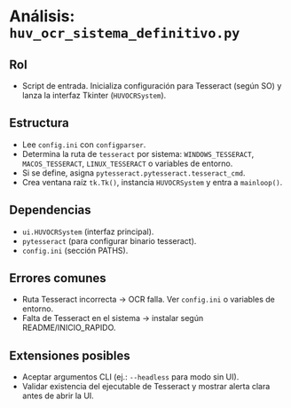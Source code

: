 # Análisis: `huv_ocr_sistema_definitivo.py`

## Rol
- Script de entrada. Inicializa configuración para Tesseract (según SO) y lanza la interfaz Tkinter (`HUVOCRSystem`).

## Estructura
- Lee `config.ini` con `configparser`.
- Determina la ruta de `tesseract` por sistema: `WINDOWS_TESSERACT`, `MACOS_TESSERACT`, `LINUX_TESSERACT` o variables de entorno.
- Si se define, asigna `pytesseract.pytesseract.tesseract_cmd`.
- Crea ventana raíz `tk.Tk()`, instancia `HUVOCRSystem` y entra a `mainloop()`.

## Dependencias
- `ui.HUVOCRSystem` (interfaz principal).
- `pytesseract` (para configurar binario tesseract).
- `config.ini` (sección PATHS).

## Errores comunes
- Ruta Tesseract incorrecta → OCR falla. Ver `config.ini` o variables de entorno.
- Falta de Tesseract en el sistema → instalar según README/INICIO_RAPIDO.

## Extensiones posibles
- Aceptar argumentos CLI (ej.: `--headless` para modo sin UI).
- Validar existencia del ejecutable de Tesseract y mostrar alerta clara antes de abrir la UI.

